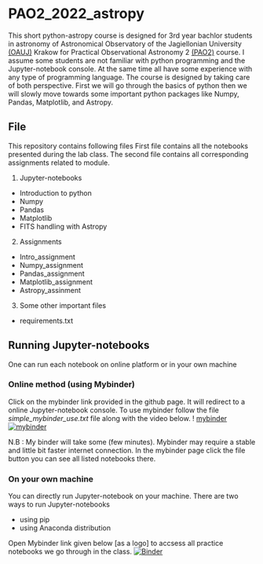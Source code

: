 # PAO2_2022_astropy
This short python-astropy course is designed for 3rd year bachlor students in astronomy of Astronomical Observatory of the Jagiellonian University [(OAUJ)](http://www.oa.uj.edu.pl/index.en.html) Krakow for Practical Observational Astronomy 2 [(PAO2)]() course. I assume some students are not familiar with python programming and the Jupyter-notebook console. At the same time all have some experience with any type of programming language. The course is designed by taking care of both perspective. First we will go through the basics of python then we will slowly move towards some important python packages like  Numpy, Pandas, Matplotlib, and Astropy.

## File
This repository contains following files
First file contains all the notebooks presented during the lab class. The second file contains all corresponding assignments related to module.
1. Jupyter-notebooks
* Introduction to python
* Numpy
* Pandas
* Matplotlib
* FITS handling with Astropy
2. Assignments
* Intro_assignment
* Numpy_assignment
* Pandas_assignment
* Matplotlib_assignment
* Astropy_assinment
3. Some other important files
* requirements.txt

## Running  Jupyter-notebooks
One can run each notebook on online platform or in your own machine
### Online method (using Mybinder)
Click on the mybinder link provided in the github page. It will redirect to a online Jupyter-notebook console.
To use mybinder follow the file *simple_mybinder_use.txt* file along with the video below.
! [mybinder](https://user-images.githubusercontent.com/45534866/169696890-5eabf671-ac2b-4389-a84a-06baf4d8e300.mp4)
[![mybinder](https://user-images.githubusercontent.com/45534866/169702246-255ffcf5-74bd-4c90-b8cb-6b3db0666e26.png)]([https://youtu.be/T-D1KVIuvjA](https://user-images.githubusercontent.com/45534866/169696890-5eabf671-ac2b-4389-a84a-06baf4d8e300.mp4))

N.B : My binder will take some (few minutes). Mybinder may require a stable and little bit faster internet connection. In the mybinder page click the file button you can see all listed notebooks there. 

### On your own machine
You can directly run Jupyter-notebook on your machine. There are two ways to run Jupyter-notebooks  

* using pip
* using Anaconda distribution


Open Mybinder link given below [as a logo] to accsess all practice notebooks we go through in the class.
[![Binder](https://mybinder.org/badge_logo.svg)](https://mybinder.org/v2/gh/sagar-sethi/PAO2_2022_astropy/main?labpath=Introduction.ipynb)
